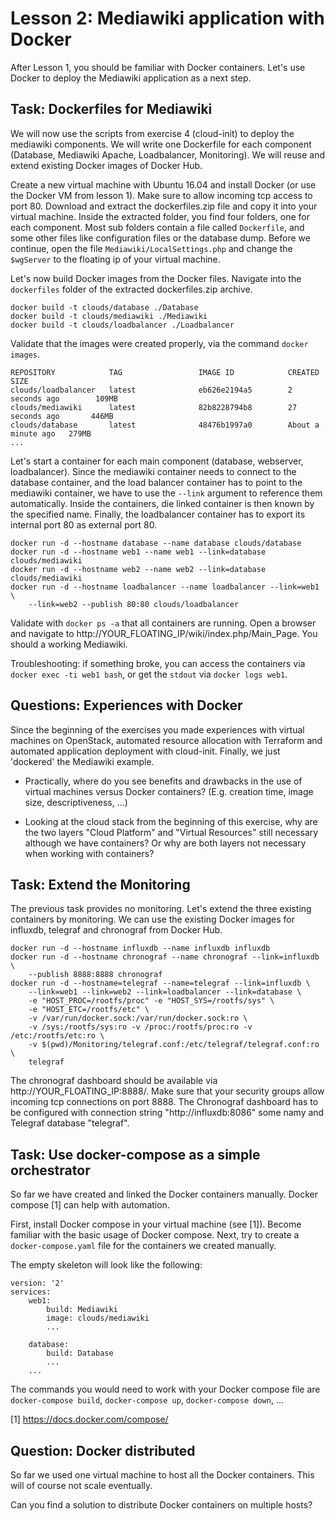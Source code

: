 # Lesson 2: Mediawiki application with Docker

After Lesson 1, you should be familiar with Docker containers. Let's use Docker
to deploy the Mediawiki application as a next step.

## Task: Dockerfiles for Mediawiki

We will now use the scripts from exercise 4 (cloud-init) to deploy the mediawiki
components. We will write one Dockerfile for each component (Database, Mediawiki
Apache, Loadbalancer, Monitoring). We will reuse and extend existing Docker
images of Docker Hub.

Create a new virtual machine with Ubuntu 16.04 and install Docker (or use the
Docker VM from lesson 1). Make sure to allow incoming tcp access to port 80.
Download and extract the dockerfiles.zip file and copy it into your
virtual machine. Inside the extracted folder, you find four folders, one for
each component. Most sub folders contain a file called `Dockerfile`, and some
other files like configuration files or the database dump. Before we continue,
open the file `Mediawiki/LocalSettings.php` and change the `$wgServer` to the
floating ip of your virtual machine.

Let's now build Docker images from the Docker files. Navigate into the
`dockerfiles` folder of the extracted dockerfiles.zip archive.

```
docker build -t clouds/database ./Database
docker build -t clouds/mediawiki ./Mediawiki
docker build -t clouds/loadbalancer ./Loadbalancer
```

Validate that the images were created properly, via the command `docker images`.

```
REPOSITORY            TAG                 IMAGE ID            CREATED              SIZE
clouds/loadbalancer   latest              eb626e2194a5        2 seconds ago        109MB
clouds/mediawiki      latest              82b8228794b8        27 seconds ago       446MB
clouds/database       latest              48476b1997a0        About a minute ago   279MB
...
```

Let's start a container for each main component (database, webserver,
loadbalancer). Since the mediawiki container needs to connect to the database
container, and the load balancer container has to point to the mediawiki
container, we have to use the `--link` argument to reference them automatically.
Inside the containers, die linked container is then known by the specified name.
Finally, the loadbalancer container has to export its internal port 80 as
external port 80.

```
docker run -d --hostname database --name database clouds/database
docker run -d --hostname web1 --name web1 --link=database clouds/mediawiki
docker run -d --hostname web2 --name web2 --link=database clouds/mediawiki
docker run -d --hostname loadbalancer --name loadbalancer --link=web1 \
    --link=web2 --publish 80:80 clouds/loadbalancer
```

Validate with `docker ps -a` that all containers are running. Open a browser and
navigate to http://YOUR_FLOATING_IP/wiki/index.php/Main_Page. You should a
working Mediawiki.

Troubleshooting: if something broke, you can access the containers via `docker
exec -ti web1 bash`, or get the `stdout` via `docker logs web1`.

## Questions: Experiences with Docker

Since the beginning of the exercises you made experiences with virtual machines
on OpenStack, automated resource allocation with Terraform and automated
application deployment with cloud-init. Finally, we just 'dockered' the
Mediawiki example.

- Practically, where do you see benefits and drawbacks in the use of virtual
  machines versus Docker containers? (E.g. creation time, image size,
  descriptiveness, ...)

- Looking at the cloud stack from the beginning of this exercise, why are the
  two layers "Cloud Platform" and "Virtual Resources" still necessary although
  we have containers? Or why are both layers not necessary when working with
  containers?


## Task: Extend the Monitoring

The previous task provides no monitoring. Let's extend the three existing
containers by monitoring. We can use the existing Docker images for influxdb,
telegraf and chronograf from Docker Hub.

```
docker run -d --hostname influxdb --name influxdb influxdb
docker run -d --hostname chronograf --name chronograf --link=influxdb \
    --publish 8888:8888 chronograf
docker run -d --hostname=telegraf --name=telegraf --link=influxdb \
    --link=web1 --link=web2 --link=loadbalancer --link=database \
    -e "HOST_PROC=/rootfs/proc" -e "HOST_SYS=/rootfs/sys" \
    -e "HOST_ETC=/rootfs/etc" \
    -v /var/run/docker.sock:/var/run/docker.sock:ro \
    -v /sys:/rootfs/sys:ro -v /proc:/rootfs/proc:ro -v /etc:/rootfs/etc:ro \
    -v $(pwd)/Monitoring/telegraf.conf:/etc/telegraf/telegraf.conf:ro \
    telegraf
```

The chronograf dashboard should be available via http://YOUR_FLOATING_IP:8888/.
Make sure that your security groups allow incoming tcp connections on port 8888.
The Chronograf dashboard has to be configured with connection string
"http://influxdb:8086" some namy and Telegraf database "telegraf".

## Task: Use docker-compose as a simple orchestrator
So far we have created and linked the Docker containers manually. Docker compose
[1] can help with automation.

First, install Docker compose in your virtual machine (see [1]). Become familiar
with the basic usage of Docker compose. Next, try to create a
`docker-compose.yaml` file for the containers we created manually.

The empty skeleton will look like the following:

```
version: '2'
services:
    web1:
        build: Mediawiki
        image: clouds/mediawiki
        ...

    database:
        build: Database
        ...
    ...
```

The commands you would need to work with your Docker compose file are
`docker-compose build`, `docker-compose up`, `docker-compose down`, ...

[1] https://docs.docker.com/compose/

## Question: Docker distributed

So far we used one virtual machine to host all the Docker containers.
This will of course not scale eventually.

Can you find a solution to distribute Docker containers on multiple hosts?
